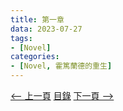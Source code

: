 ```yaml
---
title: 第一章
data: 2023-07-27
tags: 
- [Novel]
categories: 
- [Novel, 霍篤蘭德的重生]
---
```


[<-- 上一頁](https://mtmattqq.github.io/2023/07/lander-01-1/) [目錄](https://mtmattqq.github.io/2023/07/lander/) [下一頁 -->](https://mtmattqq.github.io/2023/07/lander-01-2/)